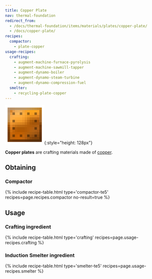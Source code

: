```yaml
---
title: Copper Plate
nav: thermal-foundation
redirect_from:
  - /docs/thermal-foundation/items/materials/plates/copper-plate/
  - /docs/copper-plate/
recipes:
  compactor:
    - plate-copper
usage-recipes:
  crafting:
    - augment-machine-furnace-pyrolysis
    - augment-machine-sawmill-tapper
    - augment-dynamo-boiler
    - augment-dynamo-steam-turbine
    - augment-dynamo-compression-fuel
  smelter:
    - recycling-plate-copper
---
```


![Copper plate](/assets/images/thermal-foundation/plate-copper.png){:style="height: 128px"}


**Copper plates** are crafting materials made of [copper](/docs/thermal-foundation/copper-ingot/).


Obtaining
---------

### Compactor
{% include recipe-table.html type='compactor-te5' recipes=page.recipes.compactor no-result=true %}


Usage
-----

### Crafting ingredient
{% include recipe-table.html type='crafting' recipes=page.usage-recipes.crafting %}

### Induction Smelter ingredient
{% include recipe-table.html type='smelter-te5' recipes=page.usage-recipes.smelter %}
